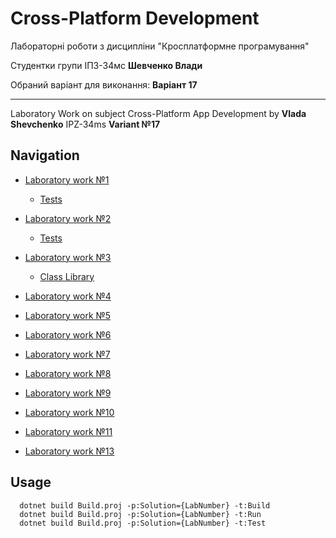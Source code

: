 # Cross-Platform Development


Лабораторні роботи з дисципліни "Кросплатформне програмування"

Студентки групи ІПЗ-34мс **Шевченко Влади**

Обраний варіант для виконання: **Варіант 17**

---

Laboratory Work on subject Cross-Platform App Development by **Vlada Shevchenko** IPZ-34ms **Variant №17**

## Navigation

- [Laboratory work №1](https://github.com/vladashvch/cross-platform-labs/tree/master/Lab1/Lab1)
  - [Tests](https://github.com/vladashvch/cross-platform-labs/tree/master/Lab1/Lab1.Tests)

- [Laboratory work №2](https://github.com/vladashvch/cross-platform-labs/tree/master/Lab2/Lab2)
  - [Tests](https://github.com/vladashvch/cross-platform-labs/tree/master/Lab2/Lab2.Tests)

- [Laboratory work №3](https://github.com/vladashvch/cross-platform-labs/tree/master/Lab3/Lab3)
  - [Class Library](https://github.com/vladashvch/cross-platform-labs/tree/master/Lab3/VShevchenko)

- [Laboratory work №4](https://github.com/vladashvch/cross-platform-labs/tree/master/Lab4)

- [Laboratory work №5](https://github.com/vladashvch/cross-platform-labs/tree/master/Lab5)

- [Laboratory work №6](https://github.com/vladashvch/cross-platform-labs/tree/master/Lab6)

- [Laboratory work №7](https://github.com/vladashvch/cross-platform-labs/tree/master/Lab7)

- [Laboratory work №8](https://github.com/vladashvch/cross-platform-labs/tree/master/Lab8)

- [Laboratory work №9](https://github.com/vladashvch/cross-platform-labs/tree/master/Lab9)

- [Laboratory work №10](https://github.com/vladashvch/cross-platform-labs/tree/master/Lab10)

- [Laboratory work №11](https://github.com/vladashvch/cross-platform-labs/tree/master/Lab11)

- [Laboratory work №13](https://github.com/vladashvch/cross-platform-labs/tree/master/Lab13)

## Usage

```
  dotnet build Build.proj -p:Solution={LabNumber} -t:Build
  dotnet build Build.proj -p:Solution={LabNumber} -t:Run
  dotnet build Build.proj -p:Solution={LabNumber} -t:Test
```
